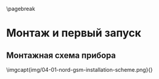 \pagebreak

# Монтаж и первый запуск

## Монтажная схема прибора

\imgcapt{img/04-01-nord-gsm-installation-scheme.png}{}

